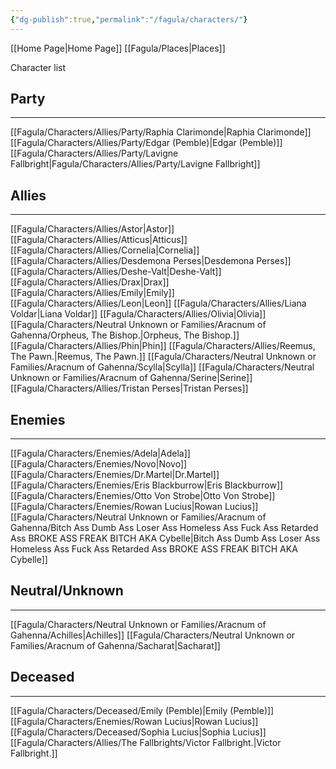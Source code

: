 ```yaml
---
{"dg-publish":true,"permalink":"/fagula/characters/"}
---
```


[[Home Page\|Home Page]]
[[Fagula/Places\|Places]]

Character list


Party
--
___
[[Fagula/Characters/Allies/Party/Raphia Clarimonde\|Raphia Clarimonde]]
[[Fagula/Characters/Allies/Party/Edgar (Pemble)\|Edgar (Pemble)]]
[[Fagula/Characters/Allies/Party/Lavigne Fallbright\|Fagula/Characters/Allies/Party/Lavigne Fallbright]]

Allies
--
__________________
[[Fagula/Characters/Allies/Astor\|Astor]]
[[Fagula/Characters/Allies/Atticus\|Atticus]]
[[Fagula/Characters/Allies/Cornelia\|Cornelia]]
[[Fagula/Characters/Allies/Desdemona Perses\|Desdemona Perses]]
[[Fagula/Characters/Allies/Deshe-Valt\|Deshe-Valt]]
[[Fagula/Characters/Allies/Drax\|Drax]]
[[Fagula/Characters/Allies/Emily\|Emily]]
[[Fagula/Characters/Allies/Leon\|Leon]]
[[Fagula/Characters/Allies/Liana Voldar\|Liana Voldar]]
[[Fagula/Characters/Allies/Olivia\|Olivia]]
[[Fagula/Characters/Neutral Unknown or Families/Aracnum of Gahenna/Orpheus, The Bishop.\|Orpheus, The Bishop.]]
[[Fagula/Characters/Allies/Phin\|Phin]]
[[Fagula/Characters/Allies/Reemus, The Pawn.\|Reemus, The Pawn.]]
[[Fagula/Characters/Neutral Unknown or Families/Aracnum of Gahenna/Scylla\|Scylla]]
[[Fagula/Characters/Neutral Unknown or Families/Aracnum of Gahenna/Serine\|Serine]]
[[Fagula/Characters/Allies/Tristan Perses\|Tristan Perses]]

Enemies
--
___
[[Fagula/Characters/Enemies/Adela\|Adela]]
[[Fagula/Characters/Enemies/Novo\|Novo]]
[[Fagula/Characters/Enemies/Dr.Martel\|Dr.Martel]]
[[Fagula/Characters/Enemies/Eris Blackburrow\|Eris Blackburrow]]
[[Fagula/Characters/Enemies/Otto Von Strobe\|Otto Von Strobe]]
[[Fagula/Characters/Enemies/Rowan Lucius\|Rowan Lucius]]
[[Fagula/Characters/Neutral Unknown or Families/Aracnum of Gahenna/Bitch Ass Dumb Ass Loser Ass Homeless Ass Fuck Ass Retarded Ass BROKE ASS FREAK BITCH AKA Cybelle\|Bitch Ass Dumb Ass Loser Ass Homeless Ass Fuck Ass Retarded Ass BROKE ASS FREAK BITCH AKA Cybelle]]



Neutral/Unknown
--
___
[[Fagula/Characters/Neutral Unknown or Families/Aracnum of Gahenna/Achilles\|Achilles]]
[[Fagula/Characters/Neutral Unknown or Families/Aracnum of Gahenna/Sacharat\|Sacharat]]

Deceased
--
___
[[Fagula/Characters/Deceased/Emily (Pemble)\|Emily (Pemble)]]
[[Fagula/Characters/Enemies/Rowan Lucius\|Rowan Lucius]]
[[Fagula/Characters/Deceased/Sophia Lucius\|Sophia Lucius]]
[[Fagula/Characters/Allies/The Fallbrights/Victor Fallbright.\|Victor Fallbright.]]
